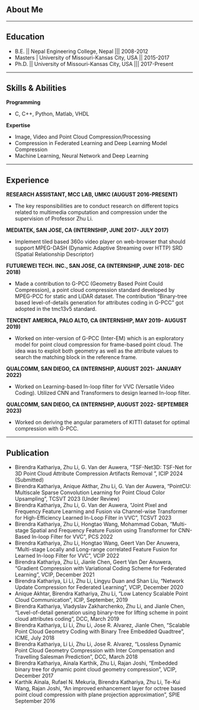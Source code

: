 ## About Me

---

## Education
- B.E. || Nepal Engineering College, Nepal ||| 2008-2012
- Masters | University of Missouri-Kansas City, USA || 2015-2017
- Ph.D. || University of Missouri-Kansas City, USA ||| 2017-Present

------

## Skills & Abilities
**Programming**
- C, C++, Python, Matlab, VHDL
  
**Expertise**
- Image, Video and Point Cloud Compression/Processing
- Compression in Federated Learning and Deep Learning Model Compression
- Machine Learning, Neural Network and Deep Learning

---

## Experience
**RESEARCH ASSISTANT, MCC LAB, UMKC (AUGUST 2016-PRESENT)**
- The key responsibilities are to conduct research on different topics related to multimedia computation and compression under the supervision of Professor Zhu Li.

**MEDIATEK, SAN JOSE, CA (INTERNSHIP, JUNE 2017- JULY 2017)**
- Implement tiled based 360o video player on web-browser that should support MPEG-DASH (Dynamic Adaptive Streaming over HTTP) SRD (Spatial Relationship Descriptor)

**FUTUREWEI TECH. INC., SAN JOSE, CA (INTERNSHIP, JUNE 2018- DEC 2018)**
- Made a contribution to G-PCC (Geometry Based Point Could Compression), a point cloud compression standard developed by MPEG-PCC for static and LiDAR dataset. The contribution “Binary-tree based level-of-details generation for attributes coding in G-PCC” got adopted in the tmc13v5 standard.

**TENCENT AMERICA, PALO ALTO, CA (INTERNSHIP, MAY 2019- AUGUST 2019)**
- Worked on inter-version of G-PCC (Inter-EM) which is an exploratory model for point cloud compression for frame-based point cloud. The idea was to exploit both geometry as well as the attribute values to search the matching block in the reference frame.

**QUALCOMM, SAN DIEGO, CA (INTERNSHIP, AUGUST 2021- JANUARY 2022)**
- Worked on Learning-based In-loop filter for VVC (Versatile Video Coding). Utilized CNN and Transformers to design learned In-loop filter.

**QUALCOMM, SAN DIEGO, CA (INTERNSHIP, AUGUST 2022- SEPTEMBER 2023)**
- Worked on deriving the angular parameters of KITTI dataset for optimal compression with G-PCC. 

---

## Publication
-	Birendra Kathariya, Zhu Li, G. Van der Auwera, “TSF-Net3D: TSF-Net for 3D Point Cloud Attribute Compression Artifacts Removal ”, ICIP 2024 (Submitted)
-	Birendra Kathariya, Anique Akthar, Zhu Li, G. Van der Auwera, “PointCU: Multiscale Sparse Convolution Learning for Point Cloud Color Upsampling”, TCSVT 2023 (Under Review)
-	Birendra Kathariya, Zhu Li, G. Van der Auwera, “Joint Pixel and Frequency Feature Learning and Fusion via Channel-wise Transformer for High-Efficiency Learned In-Loop Filter in VVC”, TCSVT 2023
-	Birendra Kathariya, Zhu Li, Hongtao Wang, Mohammad Coban, “Multi-stage Spatial and Frequency Feature Fusion using Transformer for CNN-Based In-loop Filter for VVC”, PCS 2022
-	Birendra Kathariya, Zhu Li, Hongtao Wang, Geert Van Der Anuwera, “Multi-stage Locally and Long-range correlated Feature Fusion for Learned In-loop Filter for VVC”, VCIP 2022
-	Birendra Kathariya, Zhu Li, Jianle Chen, Geert Van Der Anuwera, “Gradient Compression with Variational Coding Scheme for Federated Learning”, VCIP, December 2021 
-	Birendra Kathariya, Li Li, Zhu Li, Lingyu Duan and Shan Liu, “Network Update Compression for Federated Learning”, VCIP, December 2020
-	Anique Akhtar, Birendra Kathariya, Zhu Li, “Low Latency Scalable Point Cloud Communication”, ICIP,  September, 2019
-	Birendra Kathariya, Vladyslav Zakharchenko, Zhu Li, and Jianle Chen, “Level-of-detail generation using binary-tree for lifting scheme in point cloud attributes coding”, DCC, March 2019
-	Birendra Kathariya, Li Li, Zhu Li, Jose R. Alvarez, Jianle Chen, “Scalable Point Cloud Geometry Coding with Binary Tree Embedded Quadtree”, ICME, July 2018
-	Birendra Kathariya, Li Li, Zhu Li, Jose R. Alvarez, “Lossless Dynamic Point Cloud Geometry Compression with Inter Compensation and Travelling Salesman Prediction”, DCC, March 2018
-	Birendra Kathariya, Ainala Karthik, Zhu Li, Rajan Joshi, “Embedded binary tree for dynamic point cloud geometry compression”, VCIP, December 2017
-	Karthik Ainala, Rufael N. Mekuria, Birendra Kathariya, Zhu Li, Te-Kui Wang, Rajan Joshi, “An improved enhancement layer for octree based point cloud compression with plane projection approximation”, SPIE September 2016


